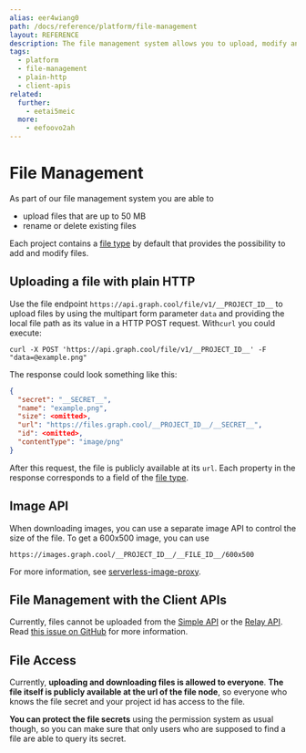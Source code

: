 ```yaml
---
alias: eer4wiang0
path: /docs/reference/platform/file-management
layout: REFERENCE
description: The file management system allows you to upload, modify and delete files with the GraphQL APIs. Files will be directly available in your backend.
tags:
  - platform
  - file-management
  - plain-http
  - client-apis
related:
  further:
    - eetai5meic
  more:
    - eefoovo2ah
---
```


# File Management

As part of our file management system you are able to

* upload files that are up to 50 MB
* rename or delete existing files

Each project contains a [file type](!alias-uhieg2shio#file-type) by default that provides the possibility to add and modify files.

## Uploading a file with plain HTTP

<!-- GITHUB_EXAMPLE('File upload with fetch', 'https://github.com/graphcool-examples/react-apollo-file-upload-example') -->

Use the file endpoint `https://api.graph.cool/file/v1/__PROJECT_ID__` to upload files by using the multipart form parameter `data` and providing the local file path as its value in a HTTP POST request.
With`curl` you could execute:

`curl -X POST 'https://api.graph.cool/file/v1/__PROJECT_ID__' -F "data=@example.png"`

The response could look something like this:

```JSON
{
  "secret": "__SECRET__",
  "name": "example.png",
  "size": <omitted>,
  "url": "https://files.graph.cool/__PROJECT_ID__/__SECRET__",
  "id": <omitted>,
  "contentType": "image/png"
}
```

After this request, the file is publicly available at its `url`. Each property in the response corresponds to a field of the [file type](!alias-uhieg2shio#file-type).

## Image API

When downloading images, you can use a separate image API to control the size of the file. To get a 600x500 image, you can use

```
https://images.graph.cool/__PROJECT_ID__/__FILE_ID__/600x500
```

For more information, see [serverless-image-proxy](https://github.com/graphcool/serverless-image-proxy).

## File Management with the Client APIs

Currently, files cannot be uploaded from the [Simple API](!alias-heshoov3ai) or the [Relay API](!alias-aizoong9ah). Read [this issue on GitHub](https://github.com/apollographql/apollo/issues/65) for more information.

## File Access

Currently, **uploading and downloading files is allowed to everyone**. **The file itself is publicly available at the url of the file node**, so everyone who knows the file secret and your project id has access to the file.

**You can protect the file secrets** using the permission system as usual though, so you can make sure that only users who are supposed to find a file are able to query its secret.
